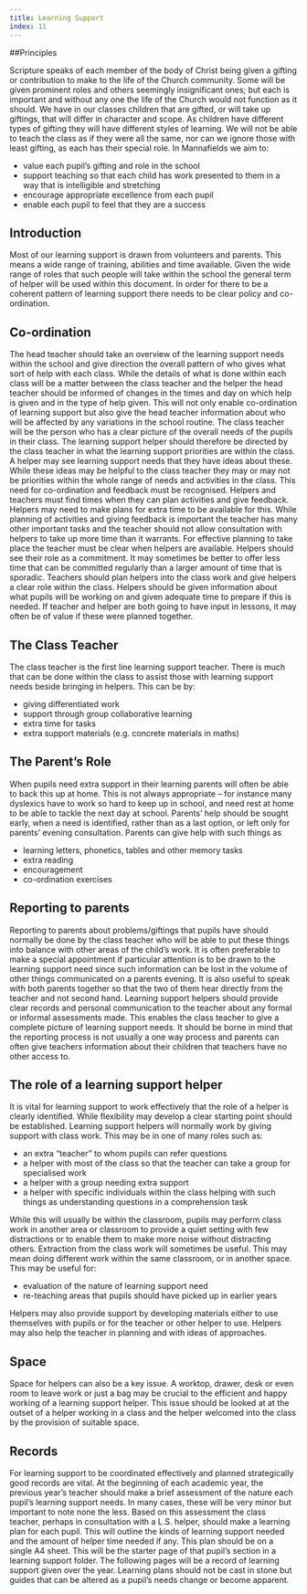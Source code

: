 ```yaml
---
title: Learning Support
index: 11
---
```


##Principles

Scripture speaks of each member of the body of Christ being given a gifting or contribution to make to the life of the Church community. Some will be given prominent roles and others seemingly insignificant ones; but each is important and without any one the life of the Church would not function as it should.
We have in our classes children that are gifted, or will take up giftings, that will differ in character and scope. As children have different types of gifting they will have different styles of learning. We will not be able to teach the class as if they were all the same, nor can we ignore those with least gifting, as each has their special role.
In Mannafields we aim to:

 *   value each pupil’s gifting and role in the school
 *   support teaching so that each child has work presented to them in a way that is intelligible and stretching
 *   encourage appropriate excellence from each pupil
 *   enable each pupil to feel that they are a success


## Introduction

Most of our learning support is drawn from volunteers and parents. This means a wide range of training, abilities and time available. Given the wide range of roles that such people will take within the school the general term of helper will be used within this document. In order for there to be a coherent pattern of learning support there needs to be clear policy and co-ordination.

## Co-ordination

The head teacher should take an overview of the learning support needs within the school and give direction the overall pattern of who gives what sort of help with each class. While the details of what is done within each class will be a matter between the class teacher and the helper the head teacher should be informed of changes in the times and day on which help is given and in the type of help given. This will not only enable co-ordination of learning support but also give the head teacher information about who will be affected by any variations in the school routine.
The class teacher will be the person who has a clear picture of the overall needs of the pupils in their class. The learning support helper should therefore be directed by the class teacher in what the learning support priorities are within the class. A helper may see learning support needs that they have ideas about these. While these ideas may be helpful to the class teacher they may or may not be priorities within the whole range of needs and activities in the class.
This need for co-ordination and feedback must be recognised. Helpers and teachers must find times when they can plan activities and give feedback. Helpers may need to make plans for extra time to be available for this. While planning of activities and giving feedback is important the teacher has many other important tasks and the teacher should not allow consultation with helpers to take up more time than it warrants.
For effective planning to take place the teacher must be clear when helpers are available. Helpers should see their role as a commitment. It may sometimes be better to offer less time that can be committed regularly than a larger amount of time that is sporadic.
Teachers should plan helpers into the class work and give helpers a clear role within the class. Helpers should be given information about what pupils will be working on and given adequate time to prepare if this is needed. If teacher and helper are both going to have input in lessons, it may often be of value if these were planned together.

## The Class Teacher

The class teacher is the first line learning support teacher. There is much that can be done within the class to assist those with learning support needs beside bringing in helpers. This can be by:

 *   giving differentiated work
 *   support through group collaborative learning
 *   extra time for tasks
 *   extra support materials (e.g. concrete materials in maths)

## The Parent’s Role

When pupils need extra support in their learning parents will often be able to back this up at home. This is not always appropriate – for instance many dyslexics have to work so hard to keep up in school, and need rest at home to be able to tackle the next day at school.
Parents’ help should be sought early, when a need is identified, rather than as a last option, or left only for parents’ evening consultation.
Parents can give help with such things as

 *   learning letters, phonetics, tables and other memory tasks
 *   extra reading
 *   encouragement
 *   co-ordination exercises

## Reporting to parents

Reporting to parents about problems/giftings that pupils have should normally be done by the class teacher who will be able to put these things into balance with other areas of the child’s work. It is often preferable to make a special appointment if particular attention is to be drawn to the learning support need since such information can be lost in the volume of other things communicated on a parents evening. It is also useful to speak with both parents together so that the two of them hear directly from the teacher and not second hand.
Learning support helpers should provide clear records and personal communication to the teacher about any formal or informal assessments made. This enables the class teacher to give a complete picture of learning support needs.
It should be borne in mind that the reporting process is not usually a one way process and parents can often give teachers information about their children that teachers have no other access to.

## The role of a learning support helper

It is vital for learning support to work effectively that the role of a helper is clearly identified. While flexibility may develop a clear starting point should be established.
Learning support helpers will normally work by giving support with class work. This may be in one of many roles such as:

 *   an extra “teacher” to whom pupils can refer questions
 *   a helper with most of the class so that the teacher can take a group for specialised work
 *   a helper with a group needing extra support
 *   a helper with specific individuals within the class helping with such things as understanding questions in a comprehension task

While this will usually be within the classroom, pupils may perform class work in another area or classroom to provide a quiet setting with few distractions or to enable them to make more noise without distracting others.
Extraction from the class work will sometimes be useful. This may mean doing different work within the same classroom, or in another space. This may be useful for:

 *   evaluation of the nature of learning support need
 *   re-teaching areas that pupils should have picked up in earlier years

Helpers may also provide support by developing materials either to use themselves with pupils or for the teacher or other helper to use. Helpers may also help the teacher in planning and with ideas of approaches.

## Space

Space for helpers can also be a key issue. A worktop, drawer, desk or even room to leave work or just a bag may be crucial to the efficient and happy working of a learning support helper. This issue should be looked at at the outset of a helper working in a class and the helper welcomed into the class by the provision of suitable space.

## Records

For learning support to be coordinated effectively and planned strategically good records are vital. At the beginning of each academic year, the previous year’s teacher should make a brief assessment of the nature each pupil’s learning support needs. In many cases, these will be very minor but important to note none the less.
Based on this assessment the class teacher, perhaps in consultation with a L.S. helper, should make a learning plan for each pupil. This will outline the kinds of learning support needed and the amount of helper time needed if any. This plan should be on a single A4 sheet. This will be the starter page of that pupil’s section in a learning support folder. The following pages will be a record of learning support given over the year.
Learning plans should not be cast in stone but guides that can be altered as a pupil’s needs change or become apparent.
